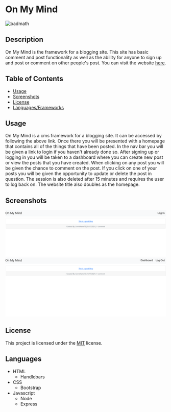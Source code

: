 # On My Mind

![badmath](https://img.shields.io/badge/License-MIT-informational)

## Description

On My Mind is the framework for a blogging site. This site has basic comment and post functionality as well as the ability for anyone to sign up and post or comment on other people's post. You can visit the website [here](https://on-my-mind-blog.herokuapp.com/).

## Table of Contents

* [Usage](#usage)
* [Screenshots](#screenshots)
* [License](#license)
* [Languages/Frameworks](#languages)

## Usage

On My Mind is a cms framework for a blogging site. It can be accessed by following the above link. Once there you will be presented with a homepage that contains all of the things that have been posted. In the nav bar you will be given a link to login if you haven't already done so. After signing up or logging in you will be taken to a dashboard where you can create new post or view the posts that you have created. When clicking on any post you will be given the chance to comment on the post. If you click on one of your posts you will be given the opportunity to update or delete the post in question. The session is also deleted after 15 minutes and requires the user to log back on. The website title also doubles as the homepage.

## Screenshots

![Alt text](./assets/images/screenshot-one.png)
![Alt text](./assets/images/screenshot-two.png)

## License

This project is licensed under the [MIT](LICENSE) license.

## Languages

* HTML
    * Handlebars
* CSS
    * Bootstrap
* Javascript
    * Node
    * Express
